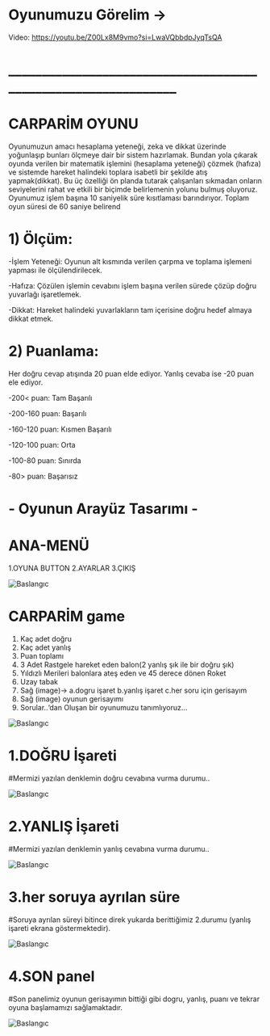 # Oyunumuzu Görelim ->
Video: https://youtu.be/Z00Lx8M9vmo?si=LwaVQbbdpJyqTsQA

# ______________________________________________________________

# CARPARİM OYUNU
Oyunumuzun amacı hesaplama yeteneği, zeka ve dikkat üzerinde yoğunlaşıp bunları ölçmeye dair bir sistem hazırlamak. Bundan yola çıkarak oyunda verilen bir matematik işlemini (hesaplama yeteneği) çözmek (hafıza) ve sistemde hareket halindeki toplara isabetli bir şekilde atış yapmak(dikkat). 
Bu üç özelliği ön planda tutarak çalışanları sıkmadan onların seviyelerini rahat ve etkili bir biçimde belirlemenin yolunu bulmuş oluyoruz. 
Oyunumuz işlem başına 10 saniyelik süre kısıtlaması barındırıyor.
Toplam oyun süresi de 60 saniye belirend

# 1) Ölçüm:
-İşlem Yeteneği:
Oyunun alt kısmında verilen çarpma ve toplama işlemeni yapması ile ölçülendirilecek.

-Hafıza:
Çözülen işlemin cevabını işlem başına verilen sürede çözüp doğru yuvarlağı işaretlemek.

-Dikkat:
Hareket halindeki yuvarlakların tam içerisine doğru hedef almaya dikkat etmek.

# 2) Puanlama:
Her doğru cevap atışında 20 puan elde ediyor. 
Yanlış cevaba ise -20 puan ele ediyor.

-200< puan: Tam Başarılı 

-200-160 puan: Başarılı 

-160-120 puan: Kısmen Başarılı

-120-100 puan: Orta

-100-80 puan: Sınırda

-80> puan: Başarısız


# - Oyunun Arayüz Tasarımı -

# ANA-MENÜ 
1.OYUNA BUTTON 2.AYARLAR 3.ÇIKIŞ

![Baslangıc](https://i.hizliresim.com/dsout7n.png) 



# CARPARİM game
1. Kaç adet doğru
2. Kaç adet yanlış
3. Puan toplamı
4. 3 Adet Rastgele hareket eden balon(2 yanlış şık ile bir doğru şık)
5. Yıldızlı Merileri balonlara ateş eden ve 45 derece dönen Roket
6. Uzay tabak
7. Sağ (image)-> a.dogru işaret b.yanlış işaret c.her soru için gerisayım
8. Sağ (image) oyunun gerisayımı
9. Sorular..‘dan Oluşan bir oyunumuzu tanımlıyoruz…
 
![Baslangıc](https://i.hizliresim.com/l38jgyz.png) 


# 1.DOĞRU İşareti
#Mermizi yazılan denklemin doğru cevabına vurma durumu..

![Baslangıc](https://i.hizliresim.com/o2nn4c7.png)



# 2.YANLIŞ İşareti
#Mermizi yazılan denklemin yanlış cevabına vurma durumu..

![Baslangıc](https://i.hizliresim.com/33or4ne.png)



# 3.her soruya ayrılan süre
#Soruya ayrılan süreyi bitince direk yukarda berittiğimiz
2.durumu (yanlış işareti ekrana göstermektedir).

![Baslangıc](https://i.hizliresim.com/aio72tp.png)



# 4.SON panel
#Son panelimiz oyunun gerisayımın bittiği gibi dogru, yanlış, puanı 
ve tekrar oyuna başlamamızı sağlamaktadır.

![Baslangıc](https://i.hizliresim.com/12x0o20.png)









